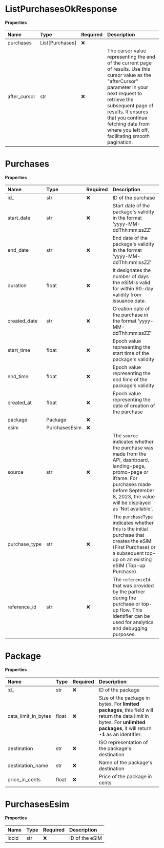# ListPurchasesOkResponse

**Properties**

| Name         | Type            | Required | Description                                                                                                                                                                                                                                                                                     |
| :----------- | :-------------- | :------- | :---------------------------------------------------------------------------------------------------------------------------------------------------------------------------------------------------------------------------------------------------------------------------------------------- |
| purchases    | List[Purchases] | ❌       |                                                                                                                                                                                                                                                                                                 |
| after_cursor | str             | ❌       | The cursor value representing the end of the current page of results. Use this cursor value as the "afterCursor" parameter in your next request to retrieve the subsequent page of results. It ensures that you continue fetching data from where you left off, facilitating smooth pagination. |

# Purchases

**Properties**

| Name          | Type          | Required | Description                                                                                                                                                                                                    |
| :------------ | :------------ | :------- | :------------------------------------------------------------------------------------------------------------------------------------------------------------------------------------------------------------- |
| id\_          | str           | ❌       | ID of the purchase                                                                                                                                                                                             |
| start_date    | str           | ❌       | Start date of the package's validity in the format 'yyyy-MM-ddThh:mm:ssZZ'                                                                                                                                     |
| end_date      | str           | ❌       | End date of the package's validity in the format 'yyyy-MM-ddThh:mm:ssZZ'                                                                                                                                       |
| duration      | float         | ❌       | It designates the number of days the eSIM is valid for within 90-day validity from issuance date.                                                                                                              |
| created_date  | str           | ❌       | Creation date of the purchase in the format 'yyyy-MM-ddThh:mm:ssZZ'                                                                                                                                            |
| start_time    | float         | ❌       | Epoch value representing the start time of the package's validity                                                                                                                                              |
| end_time      | float         | ❌       | Epoch value representing the end time of the package's validity                                                                                                                                                |
| created_at    | float         | ❌       | Epoch value representing the date of creation of the purchase                                                                                                                                                  |
| package       | Package       | ❌       |                                                                                                                                                                                                                |
| esim          | PurchasesEsim | ❌       |                                                                                                                                                                                                                |
| source        | str           | ❌       | The `source` indicates whether the purchase was made from the API, dashboard, landing-page, promo-page or iframe. For purchases made before September 8, 2023, the value will be displayed as 'Not available'. |
| purchase_type | str           | ❌       | The `purchaseType` indicates whether this is the initial purchase that creates the eSIM (First Purchase) or a subsequent top-up on an existing eSIM (Top-up Purchase).                                         |
| reference_id  | str           | ❌       | The `referenceId` that was provided by the partner during the purchase or top-up flow. This identifier can be used for analytics and debugging purposes.                                                       |

# Package

**Properties**

| Name                | Type  | Required | Description                                                                                                                                                                 |
| :------------------ | :---- | :------- | :-------------------------------------------------------------------------------------------------------------------------------------------------------------------------- |
| id\_                | str   | ❌       | ID of the package                                                                                                                                                           |
| data_limit_in_bytes | float | ❌       | Size of the package in bytes. For **limited packages**, this field will return the data limit in bytes. For **unlimited packages**, it will return **-1** as an identifier. |
| destination         | str   | ❌       | ISO representation of the package's destination                                                                                                                             |
| destination_name    | str   | ❌       | Name of the package's destination                                                                                                                                           |
| price_in_cents      | float | ❌       | Price of the package in cents                                                                                                                                               |

# PurchasesEsim

**Properties**

| Name  | Type | Required | Description    |
| :---- | :--- | :------- | :------------- |
| iccid | str  | ❌       | ID of the eSIM |
